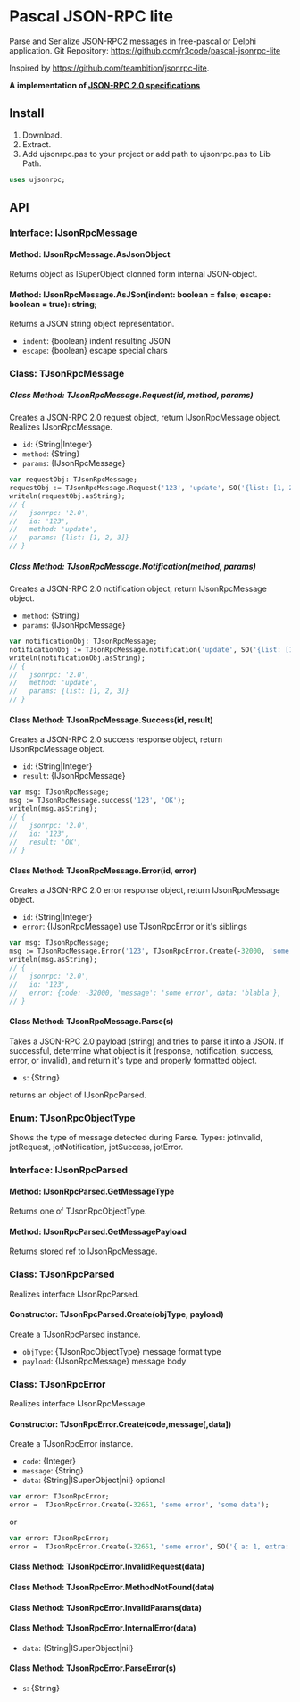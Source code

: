 # Pascal JSON-RPC lite

Parse and Serialize JSON-RPC2 messages in free-pascal or Delphi application.
Git Repository: https://github.com/r3code/pascal-jsonrpc-lite

Inspired by https://github.com/teambition/jsonrpc-lite.

**A implementation of [JSON-RPC 2.0 specifications](http://jsonrpc.org/specification)**

## Install

1. Download.
2. Extract.
3. Add ujsonrpc.pas to your project or add path to ujsonrpc.pas to Lib Path.
```pascal
uses ujsonrpc;
```

## API

### Interface: IJsonRpcMessage
  
#### Method: IJsonRpcMessage.AsJsonObject
Returns object as ISuperObject clonned form internal JSON-object.    

#### Method: IJsonRpcMessage.AsJSon(indent: boolean = false; escape: boolean = true): string;
Returns a JSON string object representation.     

- `indent`: {boolean} indent resulting JSON
- `escape`: {boolean} escape special chars

### Class: TJsonRpcMessage

##### Class Method: TJsonRpcMessage.Request(id, method, params)
Creates a JSON-RPC 2.0 request object, return IJsonRpcMessage object.
Realizes IJsonRpcMessage.

- `id`: {String|Integer}
- `method`: {String}
- `params`:  {IJsonRpcMessage}

```pascal
var requestObj: TJsonRpcMessage; 
requestObj := TJsonRpcMessage.Request('123', 'update', SO('{list: [1, 2, 3]}'));
writeln(requestObj.asString);
// {
//   jsonrpc: '2.0',
//   id: '123',
//   method: 'update',
//   params: {list: [1, 2, 3]}
// }
```

##### Class Method: TJsonRpcMessage.Notification(method, params)
Creates a JSON-RPC 2.0 notification object, return IJsonRpcMessage object.

- `method`: {String}
- `params`:  {IJsonRpcMessage}

```pascal
var notificationObj: TJsonRpcMessage;
notificationObj := TJsonRpcMessage.notification('update', SO('{list: [1, 2, 3]}'));
writeln(notificationObj.asString);
// {
//   jsonrpc: '2.0',
//   method: 'update',
//   params: {list: [1, 2, 3]}
// }
```

#### Class Method: TJsonRpcMessage.Success(id, result)
Creates a JSON-RPC 2.0 success response object, return IJsonRpcMessage object.

- `id`: {String|Integer}
- `result`:  {IJsonRpcMessage} 

```pascal
var msg: TJsonRpcMessage;
msg := TJsonRpcMessage.success('123', 'OK');
writeln(msg.asString);
// {
//   jsonrpc: '2.0',
//   id: '123',
//   result: 'OK',
// }
```

#### Class Method: TJsonRpcMessage.Error(id, error)
Creates a JSON-RPC 2.0 error response object, return IJsonRpcMessage object.

- `id`: {String|Integer}
- `error`: {IJsonRpcMessage} use TJsonRpcError or it's siblings 

```pascal
var msg: TJsonRpcMessage;
msg := TJsonRpcMessage.Error('123', TJsonRpcError.Create(-32000, 'some error', 'blabla'));
writeln(msg.asString);
// {
//   jsonrpc: '2.0',
//   id: '123',
//   error: {code: -32000, 'message': 'some error', data: 'blabla'},
// }
```

#### Class Method: TJsonRpcMessage.Parse(s)
Takes a JSON-RPC 2.0 payload (string) and tries to parse it into a JSON. 
If successful, determine what object is it (response, notification, success, 
error, or invalid), and return it's type and properly formatted object.

- `s`: {String}

returns an object of IJsonRpcParsed.

### Enum: TJsonRpcObjectType
Shows the type of message detected during Parse.
Types: jotInvalid, jotRequest, jotNotification, jotSuccess, jotError.

### Interface: IJsonRpcParsed

#### Method: IJsonRpcParsed.GetMessageType
Returns one of TJsonRpcObjectType.

#### Method: IJsonRpcParsed.GetMessagePayload
Returns stored ref to IJsonRpcMessage.


### Class: TJsonRpcParsed
Realizes interface IJsonRpcParsed.

#### Constructor: TJsonRpcParsed.Create(objType, payload)

Create a TJsonRpcParsed instance.

- `objType`:  {TJsonRpcObjectType} message format type
- `payload`:  {IJsonRpcMessage} message body


### Class: TJsonRpcError
Realizes interface IJsonRpcMessage.

#### Constructor: TJsonRpcError.Create(code,message[,data])

Create a TJsonRpcError instance.

- `code`:  {Integer}
- `message`:  {String}
- `data`: {String|ISuperObject|nil} optional

```pascal
var error: TJsonRpcError;
error =  TJsonRpcError.Create(-32651, 'some error', 'some data');
```
or
```pascal
var error: TJsonRpcError;
error =  TJsonRpcError.Create(-32651, 'some error', SO('{ a: 1, extra: "some data"}'));
```

#### Class Method: TJsonRpcError.InvalidRequest(data)
#### Class Method: TJsonRpcError.MethodNotFound(data)
#### Class Method: TJsonRpcError.InvalidParams(data)
#### Class Method: TJsonRpcError.InternalError(data)
- `data`: {String|ISuperObject|nil}

#### Class Method: TJsonRpcError.ParseError(s)
- `s`: {String}

